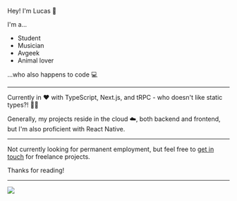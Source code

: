 Hey! I'm Lucas 👋

I'm a...
- Student
- Musician
- Avgeek
- Animal lover

...who also happens to code 💻

---

Currently in ❤️ with TypeScript, Next.js, and tRPC - who doesn't like static types?! 🤷‍♂️

Generally, my projects reside in the cloud  ☁️, both backend and frontend, but I'm also proficient with React Native.

---

Not currently looking for permanent employment, but feel free to [get in touch](https://lucasrebato.com/) for freelance projects.

Thanks for reading!

---

<img src="https://cr-ss-service.azurewebsites.net/api/ScreenShot?widget=summary&username=rebal15" />
